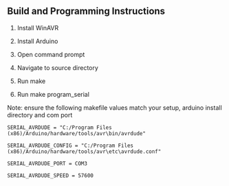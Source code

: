 Build and Programming Instructions
----------------------------------

1.  Install WinAVR

2.  Install Arduino

3.  Open command prompt

4.  Navigate to source directory

5.  Run make

6.  Run make program_serial



Note: ensure the following makefile values match your setup, arduino install directory
and com port

`SERIAL_AVRDUDE = "C:/Program Files
(x86)/Arduino/hardware/tools/avr\bin/avrdude" `

`SERIAL_AVRDUDE_CONFIG = "C:/Program Files
(x86)/Arduino/hardware/tools/avr\etc\avrdude.conf" `

`SERIAL_AVRDUDE_PORT = COM3 `

`SERIAL_AVRDUDE_SPEED = 57600`
